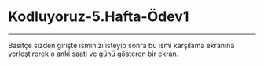 # Kodluyoruz-5.Hafta-Ödev1
---
Basitçe sizden girişte isminizi isteyip sonra bu ismi karşılama ekranına yerleştirerek o anki saati ve günü gösteren bir ekran. 
